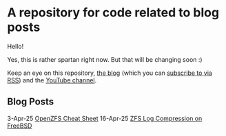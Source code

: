 # A repository for code related to blog posts

Hello!

Yes, this is rather spartan right now. But that will be changing soon :)

Keep an eye on this repository, [the blog](https://freebsdfoundation.org/blog) (which you can [subscribe to via RSS](https://freebsdfoundation.org/feed/)) and the [YouTube channel](https://www.youtube.com/@FreeBSDProject).

## Blog Posts

3-Apr-25 [OpenZFS Cheat Sheet](https://freebsdfoundation.org/blog/openzfs-cheat-sheet)
16-Apr-25 [ZFS Log Compression on FreeBSD](https://freebsdfoundation.org/blog/zfs-log-compression-on-freebsd)
